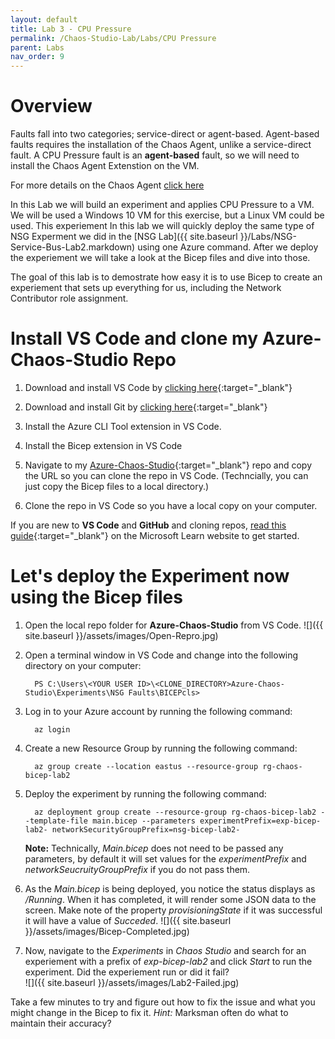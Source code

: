 ```yaml
---
layout: default
title: Lab 3 - CPU Pressure
permalink: /Chaos-Studio-Lab/Labs/CPU Pressure
parent: Labs 
nav_order: 9
---
```

# Overview
Faults fall into two categories; service-direct or agent-based.  Agent-based faults requires the installation of the Chaos Agent, unlike a service-direct fault.  A CPU Pressure fault is an **agent-based** fault, so we will need to install the Chaos Agent Extenstion on the VM. 

For more details on the Chaos Agent [click here](/test.md)





In this Lab we will build an experiment and applies CPU Pressure to a VM.  We will be used a Windows 10 VM for this exercise, but a Linux VM could be used. This experiement 
In this lab we will quickly deploy the same type of NSG Experment we did in the [NSG Lab]({{ site.baseurl }}/Labs/NSG-Service-Bus-Lab2.markdown) using one Azure command.  After we deploy the experiement we will take a look at the Bicep files and dive into those.  

The goal of this lab is to demostrate how easy it is to use Bicep to create an experiement that sets up everything for us, including the Network Contributor role assignment.

# Install VS Code and clone my Azure-Chaos-Studio Repo
1. Download and install VS Code by [clicking here](https://code.visualstudio.com/){:target="_blank"} 

2. Download and install Git by [clicking here](https://git-scm.com/download/win){:target="_blank"}

3. Install the Azure CLI Tool extension in VS Code.

4. Install the Bicep extension in VS Code

5. Navigate to my [Azure-Chaos-Studio](https://github.com/Rickcau/Azure-Chaos-Studio){:target="_blank"} repo and copy the URL so you can clone the repo in VS Code.  (Techncially, you can just copy the Bicep files to a local directory.)

6. Clone the repo in VS Code so you have a local copy on your computer.

If you are new to **VS Code** and **GitHub** and cloning repos, [read this guide](https://learn.microsoft.com/en-us/azure/developer/javascript/how-to/with-visual-studio-code/clone-github-repository?tabs=create-repo-command-palette%2Cinitialize-repo-activity-bar%2Ccreate-branch-command-palette%2Ccommit-changes-command-palette%2Cpush-command-palette){:target="_blank"} on the Microsoft Learn website to get started.

# Let's deploy the Experiment now using the Bicep files
1. Open the local repo folder for **Azure-Chaos-Studio** from VS Code.
![]({{ site.baseurl }}/assets/images/Open-Repro.jpg)

2. Open a terminal window in VS Code and change into the following directory on your computer:
   ~~~
     PS C:\Users\<YOUR USER ID>\<CLONE_DIRECTORY>Azure-Chaos-Studio\Experiments\NSG Faults\BICEPcls>
   ~~~

3. Log in to your Azure account by running the following command:
   ~~~
     az login
   ~~~

4. Create a new Resource Group by running the following command:
   ~~~
     az group create --location eastus --resource-group rg-chaos-bicep-lab2
   ~~~

5. Deploy the experiment by running the following command:
   ~~~
     az deployment group create --resource-group rg-chaos-bicep-lab2 --template-file main.bicep --parameters experimentPrefix=exp-bicep-lab2- networkSecurityGroupPrefix=nsg-bicep-lab2-
   ~~~

   **Note:**  Technically, *Main.bicep* does not need to be passed any parameters, by default it will set values for the *experimentPrefix* and *networkSeucruityGroupPrefix* if you do not pass them.

6. As the *Main.bicep* is being deployed, you notice the status displays as */Running*.  When it has completed, it will render some JSON data to the screen.  Make note of the property *provisioningState* if it was successful it will have a value of *Succeded*.
![]({{ site.baseurl }}/assets/images/Bicep-Completed.jpg) 

7. Now, navigate to the *Experiments* in *Chaos Studio* and search for an experiement with a prefix of *exp-bicep-lab2* and click *Start* to run the experiment.
Did the experiement run or did it fail?  
![]({{ site.baseurl }}/assets/images/Lab2-Failed.jpg)

Take a few minutes to try and figure out how to fix the issue and what you might change in the Bicep to fix it.  *Hint:* Marksman often do what to maintain their accuracy?



 


